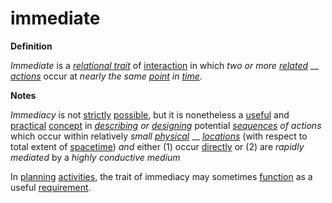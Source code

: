# immediate

**Definition**

_Immediate_ is a [_relational trait_](https://github.com/gcassel/Modular-Organization-Terminology/blob/master/terms/relational-trait.md) of [interaction](https://github.com/gcassel/Modular-Organization-Terminology/blob/master/terms/interaction.md) in which _two or more_ [_related_](https://github.com/gcassel/Modular-Organization-Terminology/blob/master/terms/relate.md) __ [_actions_](https://github.com/gcassel/Modular-Organization-Terminology/blob/master/terms/act.md) occur at _nearly the same_ [_point_](https://github.com/gcassel/Modular-Organization-Terminology/blob/master/terms/position.md) _in_ [_time_](https://github.com/gcassel/Modular-Organization-Terminology/blob/master/terms/time.md).

**Notes**

_Immediacy_ is not [strictly](https://github.com/gcassel/Modular-Organization-Terminology/blob/master/terms/strict.md) [possible](https://github.com/gcassel/Modular-Organization-Terminology/blob/master/terms/potential.md), but it is nonetheless a [useful](https://github.com/gcassel/Modular-Organization-Terminology/blob/master/terms/use.md) and [practical](https://github.com/gcassel/Modular-Organization-Terminology/blob/master/terms/practice.md) [concept](https://github.com/gcassel/Modular-Organization-Terminology/blob/master/terms/concept.md) in [_describing_](https://github.com/gcassel/Modular-Organization-Terminology/blob/master/terms/description.md) _or_ [_designing_](https://github.com/gcassel/Modular-Organization-Terminology/blob/master/terms/design.md) potential [_sequences_](https://github.com/gcassel/Modular-Organization-Terminology/blob/master/terms/sequence.md) _of actions_ which occur within relatively _small_ [_physical_](https://github.com/gcassel/Modular-Organization-Terminology/blob/master/terms/physical.md) __ [_locations_](https://github.com/gcassel/Modular-Organization-Terminology/blob/master/terms/location.md) (with respect to total extent of [spacetime](https://github.com/gcassel/Modular-Organization-Terminology/blob/master/terms/spacetime.md)) _and_ either (1) occur [directly](https://github.com/gcassel/Modular-Organization-Terminology/blob/master/terms/direct.md) or (2) are _rapidly mediated_ by a _highly conductive medium_

In [planning](https://github.com/gcassel/Modular-Organization-Terminology/blob/master/terms/plan.md) [activities](https://github.com/gcassel/Modular-Organization-Terminology/blob/master/terms/activity.md), the trait of immediacy may sometimes [function](https://github.com/gcassel/Modular-Organization-Terminology/blob/master/terms/function.md) as a useful [requirement](https://github.com/gcassel/Modular-Organization-Terminology/blob/master/terms/requirement.md).
